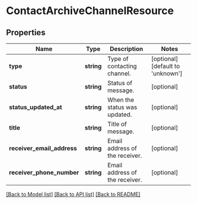 # ContactArchiveChannelResource

## Properties
Name | Type | Description | Notes
------------ | ------------- | ------------- | -------------
**type** | **string** | Type of contacting channel. | [optional] [default to 'unknown']
**status** | **string** | Status of message. | [optional] 
**status_updated_at** | **string** | When the status was updated. | [optional] 
**title** | **string** | Title of message. | [optional] 
**receiver_email_address** | **string** | Email address of the receiver. | [optional] 
**receiver_phone_number** | **string** | Email address of the receiver. | [optional] 

[[Back to Model list]](../README.md#documentation-for-models) [[Back to API list]](../README.md#documentation-for-api-endpoints) [[Back to README]](../README.md)


